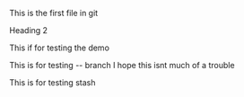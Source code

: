 This is the first file in git 

Heading 2

This if for testing the demo

This is for testing -- branch 
I hope this isnt much of a trouble

This is for testing stash
